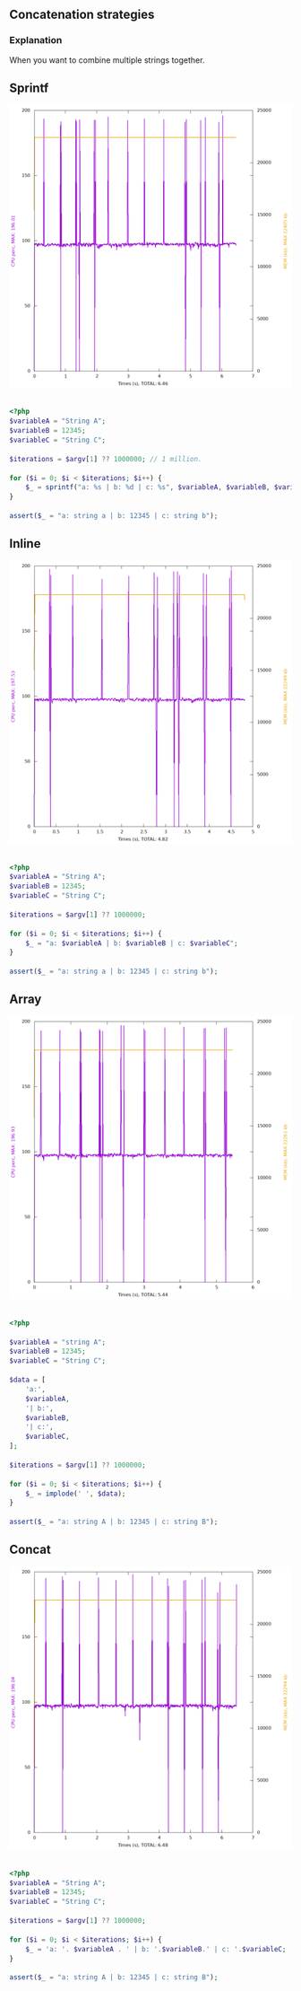 ## Concatenation strategies

### Explanation

When you want to combine multiple strings together.

## Sprintf 

![Plot](../../experiments/concatenation_strategies/plot_sprintf.png)

```php 

<?php
$variableA = "String A";
$variableB = 12345;
$variableC = "String C";

$iterations = $argv[1] ?? 1000000; // 1 million.

for ($i = 0; $i < $iterations; $i++) {
    $_ = sprintf("a: %s | b: %d | c: %s", $variableA, $variableB, $variableC);
}

assert($_ = "a: string a | b: 12345 | c: string b");

```

## Inline 

![Plot](../../experiments/concatenation_strategies/plot_inline.png)

```php 

<?php
$variableA = "String A";
$variableB = 12345;
$variableC = "String C";

$iterations = $argv[1] ?? 1000000;

for ($i = 0; $i < $iterations; $i++) {
    $_ = "a: $variableA | b: $variableB | c: $variableC";
}

assert($_ = "a: string a | b: 12345 | c: string b");

```

## Array 

![Plot](../../experiments/concatenation_strategies/plot_array.png)

```php 

<?php

$variableA = "string A";
$variableB = 12345;
$variableC = "String C";

$data = [
    'a:',
    $variableA,
    '| b:',
    $variableB,
    '| c:',
    $variableC,
];

$iterations = $argv[1] ?? 1000000;

for ($i = 0; $i < $iterations; $i++) {
    $_ = implode(' ', $data);
}

assert($_ = "a: string A | b: 12345 | c: string B");

```

## Concat 

![Plot](../../experiments/concatenation_strategies/plot_concat.png)

```php 

<?php
$variableA = "String A";
$variableB = 12345;
$variableC = "String C";

$iterations = $argv[1] ?? 1000000;

for ($i = 0; $i < $iterations; $i++) {
    $_ = 'a: '. $variableA . ' | b: '.$variableB.' | c: '.$variableC;
}

assert($_ = "a: string A | b: 12345 | c: string B");

```
